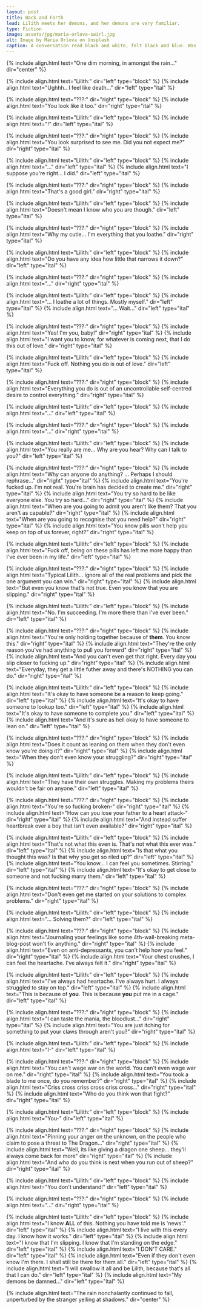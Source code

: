 ```yaml
---
layout: post
title: Back and Forth
lead: Lilith meets her demons, and her demons are very familiar.
type: Fiction
image: assets/jpg/maria-orlova-swirl.jpg
alt: Image by Maria Orlova on Unsplash
caption: A conversation read black and white, felt black and blue. Was it you?
---
```

<!-- Welcome to the horrors of programmatically defining Jekyll pages... -->

{% include align.html text="One dim morning, in amongst the rain..." dir="center" %}

{% include align.html text="Lilith:" dir="left" type="block" %}
{% include align.html text="Ughhh.. I feel like death..." dir="left" type="ital" %}

{% include align.html text="???:" dir="right" type="block" %}
{% include align.html text="You look like it too." dir="right" type="ital" %}

{% include align.html text="Lilith:" dir="left" type="block" %}
{% include align.html text="!" dir="left" type="ital" %}

{% include align.html text="???:" dir="right" type="block" %}
{% include align.html text="You look surprised to see me. Did you not expect me?" dir="right" type="ital" %}

{% include align.html text="Lilith:" dir="left" type="block" %}
{% include align.html text="..." dir="left" type="ital" %}
{% include align.html text="I suppose you're right... I did." dir="left" type="ital" %}

{% include align.html text="???:" dir="right" type="block" %}
{% include align.html text="That's a good girl." dir="right" type="ital" %}

{% include align.html text="Lilith:" dir="left" type="block" %}
{% include align.html text="Doesn't mean I know who you are though." dir="left" type="ital" %}

{% include align.html text="???:" dir="right" type="block" %}
{% include align.html text="Why my cutie... I'm everything that you loathe." dir="right" type="ital" %}

{% include align.html text="Lilith:" dir="left" type="block" %}
{% include align.html text="Do you have any idea how little that narrows it down?" dir="left" type="ital" %}

{% include align.html text="???:" dir="right" type="block" %}
{% include align.html text="..." dir="right" type="ital" %}

{% include align.html text="Lilith:" dir="left" type="block" %}
{% include align.html text="... I loathe a lot of things. Mostly myself." dir="left" type="ital" %}
{% include align.html text="... Wait..." dir="left" type="ital" %}

{% include align.html text="???:" dir="right" type="block" %}
{% include align.html text="Yes! I'm you, baby!" dir="right" type="ital" %}
{% include align.html text="I want you to know, for whatever is coming next, that I do this out of love." dir="right" type="ital" %}

{% include align.html text="Lilith:" dir="left" type="block" %}
{% include align.html text="Fuck off. Nothing you do is out of love." dir="left" type="ital" %}

{% include align.html text="???:" dir="right" type="block" %}
{% include align.html text="Everything you do is out of an uncontrollable self-centred desire to control everything." dir="right" type="ital" %}

{% include align.html text="Lilith:" dir="left" type="block" %}
{% include align.html text="..." dir="left" type="ital" %}

{% include align.html text="???:" dir="right" type="block" %}
{% include align.html text="..." dir="right" type="ital" %}

{% include align.html text="Lilith:" dir="left" type="block" %}
{% include align.html text="You really are me... Why are you hear? Why can I talk to you?" dir="left" type="ital" %}

{% include align.html text="???:" dir="right" type="block" %}
{% include align.html text="Why can anyone do anything? ... Perhaps I should rephrase..." dir="right" type="ital" %}
{% include align.html text="You're fucked up. I'm not real. You're brain has decided to create me." dir="right" type="ital" %}
{% include align.html text="You try so hard to be like everyone else. You try so hard..." dir="right" type="ital" %}
{% include align.html text="When are you going to admit you aren't like them? That you aren't as capable?" dir="right" type="ital" %}
{% include align.html text="When are you going to recognise that you need help?" dir="right" type="ital" %}
{% include align.html text="You know pills won't help you keep on top of us forever, right?" dir="right" type="ital" %}

{% include align.html text="Lilith:" dir="left" type="block" %}
{% include align.html text="Fuck off, being on these pills has left me more happy than I've ever been in my life." dir="left" type="ital" %}

{% include align.html text="???:" dir="right" type="block" %}
{% include align.html text="Typical Lilith... ignore all of the real problems and pick the one argument you can win." dir="right" type="ital" %}
{% include align.html text="But even you know that's not true. Even you know that you are slipping." dir="right" type="ital" %}

{% include align.html text="Lilith:" dir="left" type="block" %}
{% include align.html text="No. I'm succeeding. I'm more there than I've ever been." dir="left" type="ital" %}

{% include align.html text="???:" dir="right" type="block" %}
{% include align.html text="You're only holding together because of **them**. You know this." dir="right" type="ital" %}
{% include align.html text="They're the only reason you've had anything to pull you forward" dir="right" type="ital" %}
{% include align.html text="And you can't even get that right. Every day you slip closer to fucking up." dir="right" type="ital" %}
{% include align.html text="Everyday, they get a little futher away and there's NOTHING you can do." dir="right" type="ital" %}

{% include align.html text="Lilith:" dir="left" type="block" %}
{% include align.html text="It's okay to have someone be a reason to keep going." dir="left" type="ital" %}
{% include align.html text="It's okay to have someone to lookup too." dir="left" type="ital" %}
{% include align.html text="It's okay to have someone to complete you." dir="left" type="ital" %}
{% include align.html text="And it's sure as hell okay to have someone to lean on." dir="left" type="ital" %}

{% include align.html text="???:" dir="right" type="block" %}
{% include align.html text="Does it count as leaning on them when they don't even know you're doing it?" dir="right" type="ital" %}
{% include align.html text="When they don't even know your struggling?" dir="right" type="ital" %}

{% include align.html text="Lilith:" dir="left" type="block" %}
{% include align.html text="They have their own struggles. Making my problems theirs wouldn't be fair on anyone." dir="left" type="ital" %}

{% include align.html text="???:" dir="right" type="block" %}
{% include align.html text="You're so fucking broken-" dir="right" type="ital" %}
{% include align.html text="How can you lose your father to a heart attack-" dir="right" type="ital" %}
{% include align.html text="And instead suffer heartbreak over a boy that isn't even available?" dir="right" type="ital" %}

{% include align.html text="Lilith:" dir="left" type="block" %}
{% include align.html text="That's not what this even is. That's not what this ever was." dir="left" type="ital" %}
{% include align.html text="Is that what you thought this was? Is that why you get so riled up?" dir="left" type="ital" %}
{% include align.html text="You know... I can feel you sometimes. Stirring." dir="left" type="ital" %}
{% include align.html text="It's okay to get close to someone and not fucking marry them." dir="left" type="ital" %}

{% include align.html text="???:" dir="right" type="block" %}
{% include align.html text="Don't even get me started on your solutions to complex problems." dir="right" type="ital" %}

{% include align.html text="Lilith:" dir="left" type="block" %}
{% include align.html text="... Solving them?" dir="left" type="ital" %}

{% include align.html text="???:" dir="right" type="block" %}
{% include align.html text="Journaling your feelings like some 4th-wall-breaking meta-blog-post won't fix anything." dir="right" type="ital" %}
{% include align.html text="Even on anti-depressants, you can't help how you feel." dir="right" type="ital" %}
{% include align.html text="Your chest crushes, I can feel the heartache. I've always felt it." dir="right" type="ital" %}

{% include align.html text="Lilith:" dir="left" type="block" %}
{% include align.html text="I've always had heartache. I've always hurt. I always struggled to stay on top." dir="left" type="ital" %}
{% include align.html text="This is because of **you**. This is because **you** put me in a cage." dir="left" type="ital" %}

{% include align.html text="???:" dir="right" type="block" %}
{% include align.html text="I can taste the mania, the bloodlust..." dir="right" type="ital" %}
{% include align.html text="You are just itching for something to put your claws through aren't you?" dir="right" type="ital" %}

{% include align.html text="Lilith:" dir="left" type="block" %}
{% include align.html text="I-" dir="left" type="ital" %}

{% include align.html text="???:" dir="right" type="block" %}
{% include align.html text="You can't wage war on the world. You can't even wage war on me." dir="right" type="ital" %}
{% include align.html text="You took a blade to me once, do you remember?" dir="right" type="ital" %}
{% include align.html text="Criss cross criss cross criss cross..." dir="right" type="ital" %}
{% include align.html text="Who do you think won that fight?" dir="right" type="ital" %}

{% include align.html text="Lilith:" dir="left" type="block" %}
{% include align.html text="You-" dir="left" type="ital" %}

{% include align.html text="???:" dir="right" type="block" %}
{% include align.html text="Pinning your anger on the unknown, on the people who claim to pose a threat to The Dragon..." dir="right" type="ital" %}
{% include align.html text="Well, its like giving a dragon one sheep... they'll always come back for more" dir="right" type="ital" %}
{% include align.html text="And who do you think is next when you run out of sheep?" dir="right" type="ital" %}

{% include align.html text="Lilith:" dir="left" type="block" %}
{% include align.html text="You don't understand!" dir="left" type="ital" %}

{% include align.html text="???:" dir="right" type="block" %}
{% include align.html text="..." dir="right" type="ital" %}

{% include align.html text="Lilith:" dir="left" type="block" %}
{% include align.html text="I know **ALL** of this. Nothing you have told me is 'news'." dir="left" type="ital" %}
{% include align.html text="I live with this every day. I know how it works." dir="left" type="ital" %}
{% include align.html text="I know that I'm slipping. I know that I'm standing on the edge." dir="left" type="ital" %}
{% include align.html text="I DON'T CARE." dir="left" type="ital" %}
{% include align.html text="Even if they don't even know I'm there. I shall still be there for them all." dir="left" type="ital" %}
{% include align.html text="I will swallow it all and be Lilith, because that's all that I can do." dir="left" type="ital" %}
{% include align.html text="My demons be damned..." dir="left" type="ital" %}

{% include align.html text="The rain nonchalantly continued to fall, unperturbed by the stranger yelling at shadows." dir="center" %}
